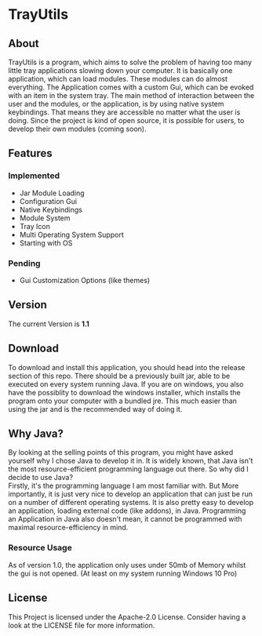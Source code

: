 # TrayUtils
## About
TrayUtils is a program, which aims to solve the problem of having too many little tray applications slowing down your computer. It is basically one application, which can load modules. These modules can do almost everything. The Application comes with a custom Gui, which can be evoked with an item in the system tray. The main method of interaction between the user and the modules, or the application, is by using native system keybindings. That means they are accessible no matter what the user is doing. Since the project is kind of open source, it is possible for users, to develop their own modules (coming soon).
## Features
### Implemented
* Jar Module Loading
* Configuration Gui
* Native Keybindings
* Module System
* Tray Icon
* Multi Operating System Support
* Starting with OS
### Pending
* Gui Customization Options (like themes)
## Version
The current Version is **1.1**
## Download
To download and install this application, you should head into the release section of this repo. There should be a previously built jar, able to be executed on every system running Java. If you are on windows, you also have the possiblity to download the windows installer, which installs the program onto your computer with a bundled jre. This much easier than using the jar and is the recommended way of doing it.
## Why Java?
By looking at the selling points of this program, you might have asked yourself why I chose Java to develop it in. It is widely known, that Java isn't the most resource-efficient programming language out there. So why did I decide to use Java? <br> Firstly, it's the programming language I am most familiar with. But More importantly, it is just very nice to develop an application that can just be run on a number of different operating systems. It is also pretty easy to develop an application, loading external code (like addons), in Java. Programming an Application in Java also doesn't mean, it cannot be programmed with maximal resource-efficiency in mind.
### Resource Usage
As of version 1.0, the application only uses under 50mb of Memory whilst the gui is not opened. (At least on my system running Windows 10 Pro)
## License
This Project is licensed under the Apache-2.0 License. Consider having a look at the LICENSE file for more information.
